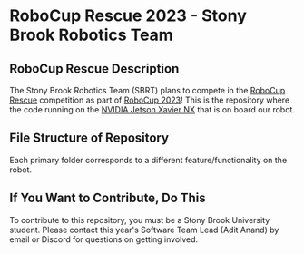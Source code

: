 # **RoboCup Rescue 2023** - Stony Brook Robotics Team

## RoboCup Rescue Description
The Stony Brook Robotics Team (SBRT) plans to compete in the [RoboCup Rescue](https://rrl.robocup.org/) competition as part of [RoboCup 2023](https://2023.robocup.org/en/home/)! This is the repository where the code running on the [NVIDIA Jetson Xavier NX](https://www.nvidia.com/en-us/autonomous-machines/embedded-systems/jetson-xavier-nx/) that is on board our robot.


## File Structure of Repository
Each primary folder corresponds to a different feature/functionality on the robot.

## If You Want to Contribute, Do This
To contribute to this repository, you must be a Stony Brook University student. Please contact this year's Software Team Lead (Adit Anand) by email or Discord for questions on getting involved.
